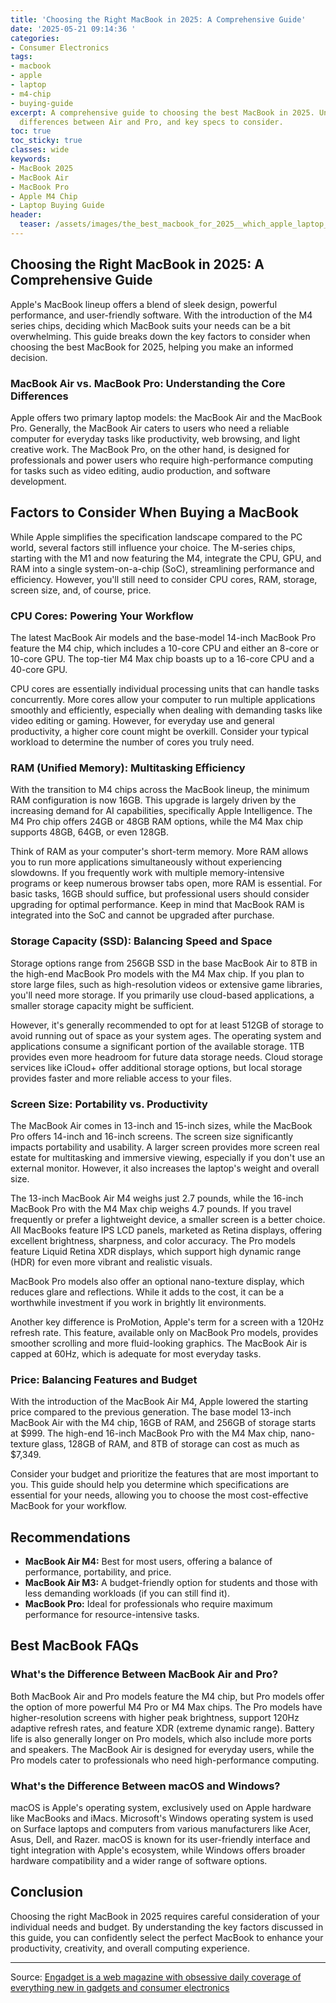 ```yaml
---
title: 'Choosing the Right MacBook in 2025: A Comprehensive Guide'
date: '2025-05-21 09:14:36 '
categories:
- Consumer Electronics
tags:
- macbook
- apple
- laptop
- m4-chip
- buying-guide
excerpt: A comprehensive guide to choosing the best MacBook in 2025. Understand the
  differences between Air and Pro, and key specs to consider.
toc: true
toc_sticky: true
classes: wide
keywords:
- MacBook 2025
- MacBook Air
- MacBook Pro
- Apple M4 Chip
- Laptop Buying Guide
header:
  teaser: /assets/images/the_best_macbook_for_2025__which_apple_laptop_shou_20250521091436.jpg
---
```


## Choosing the Right MacBook in 2025: A Comprehensive Guide

Apple's MacBook lineup offers a blend of sleek design, powerful performance, and user-friendly software. With the introduction of the M4 series chips, deciding which MacBook suits your needs can be a bit overwhelming. This guide breaks down the key factors to consider when choosing the best MacBook for 2025, helping you make an informed decision.

### MacBook Air vs. MacBook Pro: Understanding the Core Differences

Apple offers two primary laptop models: the MacBook Air and the MacBook Pro. Generally, the MacBook Air caters to users who need a reliable computer for everyday tasks like productivity, web browsing, and light creative work. The MacBook Pro, on the other hand, is designed for professionals and power users who require high-performance computing for tasks such as video editing, audio production, and software development.

## Factors to Consider When Buying a MacBook

While Apple simplifies the specification landscape compared to the PC world, several factors still influence your choice. The M-series chips, starting with the M1 and now featuring the M4, integrate the CPU, GPU, and RAM into a single system-on-a-chip (SoC), streamlining performance and efficiency. However, you'll still need to consider CPU cores, RAM, storage, screen size, and, of course, price.

### CPU Cores: Powering Your Workflow

The latest MacBook Air models and the base-model 14-inch MacBook Pro feature the M4 chip, which includes a 10-core CPU and either an 8-core or 10-core GPU. The top-tier M4 Max chip boasts up to a 16-core CPU and a 40-core GPU.

CPU cores are essentially individual processing units that can handle tasks concurrently. More cores allow your computer to run multiple applications smoothly and efficiently, especially when dealing with demanding tasks like video editing or gaming. However, for everyday use and general productivity, a higher core count might be overkill. Consider your typical workload to determine the number of cores you truly need.

### RAM (Unified Memory): Multitasking Efficiency

With the transition to M4 chips across the MacBook lineup, the minimum RAM configuration is now 16GB. This upgrade is largely driven by the increasing demand for AI capabilities, specifically Apple Intelligence. The M4 Pro chip offers 24GB or 48GB RAM options, while the M4 Max chip supports 48GB, 64GB, or even 128GB.

Think of RAM as your computer's short-term memory. More RAM allows you to run more applications simultaneously without experiencing slowdowns. If you frequently work with multiple memory-intensive programs or keep numerous browser tabs open, more RAM is essential. For basic tasks, 16GB should suffice, but professional users should consider upgrading for optimal performance. Keep in mind that MacBook RAM is integrated into the SoC and cannot be upgraded after purchase.

### Storage Capacity (SSD): Balancing Speed and Space

Storage options range from 256GB SSD in the base MacBook Air to 8TB in the high-end MacBook Pro models with the M4 Max chip. If you plan to store large files, such as high-resolution videos or extensive game libraries, you'll need more storage. If you primarily use cloud-based applications, a smaller storage capacity might be sufficient.

However, it's generally recommended to opt for at least 512GB of storage to avoid running out of space as your system ages. The operating system and applications consume a significant portion of the available storage. 1TB provides even more headroom for future data storage needs. Cloud storage services like iCloud+ offer additional storage options, but local storage provides faster and more reliable access to your files.

### Screen Size: Portability vs. Productivity

The MacBook Air comes in 13-inch and 15-inch sizes, while the MacBook Pro offers 14-inch and 16-inch screens. The screen size significantly impacts portability and usability. A larger screen provides more screen real estate for multitasking and immersive viewing, especially if you don't use an external monitor. However, it also increases the laptop's weight and overall size.

The 13-inch MacBook Air M4 weighs just 2.7 pounds, while the 16-inch MacBook Pro with the M4 Max chip weighs 4.7 pounds. If you travel frequently or prefer a lightweight device, a smaller screen is a better choice. All MacBooks feature IPS LCD panels, marketed as Retina displays, offering excellent brightness, sharpness, and color accuracy. The Pro models feature Liquid Retina XDR displays, which support high dynamic range (HDR) for even more vibrant and realistic visuals.

MacBook Pro models also offer an optional nano-texture display, which reduces glare and reflections. While it adds to the cost, it can be a worthwhile investment if you work in brightly lit environments.

Another key difference is ProMotion, Apple's term for a screen with a 120Hz refresh rate. This feature, available only on MacBook Pro models, provides smoother scrolling and more fluid-looking graphics. The MacBook Air is capped at 60Hz, which is adequate for most everyday tasks.

### Price: Balancing Features and Budget

With the introduction of the MacBook Air M4, Apple lowered the starting price compared to the previous generation. The base model 13-inch MacBook Air with the M4 chip, 16GB of RAM, and 256GB of storage starts at $999. The high-end 16-inch MacBook Pro with the M4 Max chip, nano-texture glass, 128GB of RAM, and 8TB of storage can cost as much as $7,349.

Consider your budget and prioritize the features that are most important to you. This guide should help you determine which specifications are essential for your needs, allowing you to choose the most cost-effective MacBook for your workflow.

## Recommendations

*   **MacBook Air M4:** Best for most users, offering a balance of performance, portability, and price.
*   **MacBook Air M3:** A budget-friendly option for students and those with less demanding workloads (if you can still find it).
*   **MacBook Pro:** Ideal for professionals who require maximum performance for resource-intensive tasks.

## Best MacBook FAQs

### What's the Difference Between MacBook Air and Pro?

Both MacBook Air and Pro models feature the M4 chip, but Pro models offer the option of more powerful M4 Pro or M4 Max chips. The Pro models have higher-resolution screens with higher peak brightness, support 120Hz adaptive refresh rates, and feature XDR (extreme dynamic range). Battery life is also generally longer on Pro models, which also include more ports and speakers. The MacBook Air is designed for everyday users, while the Pro models cater to professionals who need high-performance computing.

### What's the Difference Between macOS and Windows?

macOS is Apple's operating system, exclusively used on Apple hardware like MacBooks and iMacs. Microsoft's Windows operating system is used on Surface laptops and computers from various manufacturers like Acer, Asus, Dell, and Razer. macOS is known for its user-friendly interface and tight integration with Apple's ecosystem, while Windows offers broader hardware compatibility and a wider range of software options.

## Conclusion

Choosing the right MacBook in 2025 requires careful consideration of your individual needs and budget. By understanding the key factors discussed in this guide, you can confidently select the perfect MacBook to enhance your productivity, creativity, and overall computing experience.

---

Source: [Engadget is a web magazine with obsessive daily coverage of everything new in gadgets and consumer electronics](https://www.engadget.com/computing/laptops/best-macbook-140032524.html?src=rss)